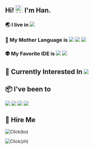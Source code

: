 ## Hi! <img src='https://qpluspicture.oss-cn-beijing.aliyuncs.com/6LjjQA/Hi.gif' alt='Hi' width="24"/>  I'm Han.

### :earth_asia: I live in  ![](https://img.shields.io/badge/OS-Linux-informational?style=flat&logo=linux&logoColor=white&color=9cf)
### 🚀 My Mother Language is ![](https://img.shields.io/badge/Code-Dart-informational?style=flat&logo=dart&logoColor=white&color=9cf) ![](https://img.shields.io/badge/Code-Golang-informational?style=flat&logo=go&logoColor=white&color=9cf) ![](https://img.shields.io/badge/Code-CSharp-informational?style=flat&logo=csharp&logoColor=white&color=9cf)
### 👽️ My Favorite IDE is ![](https://img.shields.io/badge/Editor-VSCode-informational?style=flat&logo=visualstudiocode&logoColor=white&color=9cf) ![](https://img.shields.io/badge/Editor-Vim-informational?style=flat&logo=vim&logoColor=white&color=9cf)
## 🙈 Currently Interested In ![](https://img.shields.io/badge/Code-Rust-informational?style=flat&logo=rust&logoColor=white&color=9cf)

## :package: I've been to 
![](https://img.shields.io/badge/Tools-Firebase-informational?style=flat&logo=firebase&logoColor=white&color=9cf)
![](https://img.shields.io/badge/Tools-Docker-informational?style=flat&logo=docker&logoColor=white&color=9cf)
![](https://img.shields.io/badge/CICD-Fastlane-informational?style=flat&logo=fastlane&logoColor=white&color=9cf) ![](https://img.shields.io/badge/CICD-Jenkins-informational?style=flat&logo=jenkins&logoColor=white&color=9cf) 

## 👔 Hire Me
![Click(ko)](https://superficial-spur-efa.notion.site/Han-469da5ad95f54949b8cd1e55e0541a3e?pvs=4)

![Click(zh)](https://superficial-spur-efa.notion.site/Han-Flutter-Dev-ca4b3fefbdd94aafa3b904ee82bbbcd0?pvs=4)
